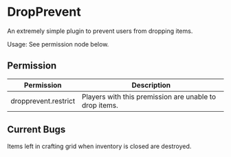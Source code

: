 # DropPrevent
An extremely simple plugin to prevent users from dropping items.

Usage: See permission node below.

## Permission

Permission  | Description
------------- | -------------
dropprevent.restrict  | Players with this premission are unable to drop items.


## Current Bugs

Items left in crafting grid when inventory is closed are destroyed.
